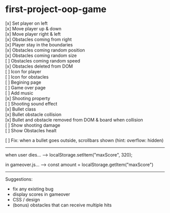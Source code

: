 # first-project-oop-game

[x] Set player on left<br>
[x] Move player up & down<br>
[x] Move player right & left<br>
[x] Obstacles coming from right<br>
[x] Player stay in the boundaries<br>
[x] Obstacles coming random position<br>
[x] Obstacles coming random size<br>
[ ] Obstacles coming random speed<br>
[x] Obstacles deleted from DOM<br>
[ ] Icon for player<br>
[ ] Icon for obstacles<br>
[ ] Begining page<br>
[ ] Game over page<br>
[ ] Add music<br>
[x] Shooting property<br>
[ ] Shooting sound effect<br>
[x] Bullet class<br>
[x] Bullet obstacle collision<br>
[x] Bullet and obstacle removed from DOM & board when collision<br>
[ ] Show shooting damage<br>
[ ] Show Obstacles healt<br>

[ ] Fix: when a bullet goes outside, scrollbars shown (hint: overflow: hidden)

---

when user dies...
--> localStorage.setItem("maxScore", 320);

in gameover.js...
--> const amount = localStorage.getItem("maxScore")

---

Suggestions:

- fix any existing bug
- display scores in gameover
- CSS / design
- (bonus) obstacles that can receive multiple hits
